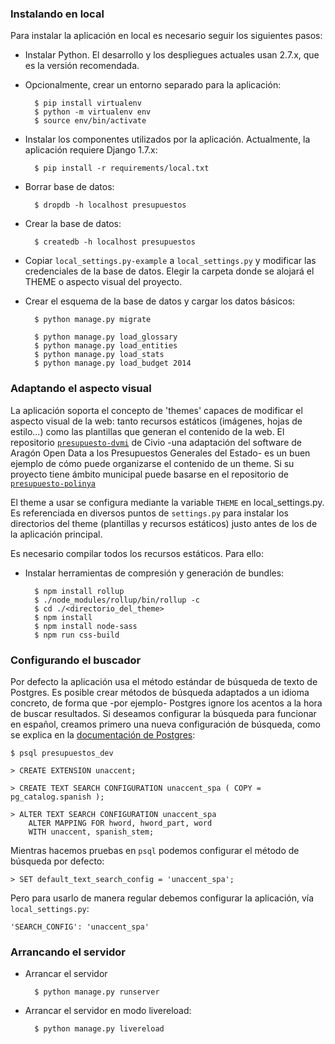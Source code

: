 ### Instalando en local

Para instalar la aplicación en local es necesario seguir los siguientes pasos:

* Instalar Python. El desarrollo y los despliegues actuales usan 2.7.x, que es la versión recomendada.

* Opcionalmente, crear un entorno separado para la aplicación:

        $ pip install virtualenv
        $ python -m virtualenv env
        $ source env/bin/activate

* Instalar los componentes utilizados por la aplicación. Actualmente, la aplicación requiere Django 1.7.x:
    
        $ pip install -r requirements/local.txt

* Borrar base de datos:

        $ dropdb -h localhost presupuestos

* Crear la base de datos:

        $ createdb -h localhost presupuestos

* Copiar `local_settings.py-example` a `local_settings.py` y modificar las credenciales de la base de datos. Elegir la carpeta donde se alojará el THEME o aspecto visual del proyecto.

* Crear el esquema de la base de datos y cargar los datos básicos:

        $ python manage.py migrate

        $ python manage.py load_glossary
        $ python manage.py load_entities
        $ python manage.py load_stats
        $ python manage.py load_budget 2014

### Adaptando el aspecto visual

La aplicación soporta el concepto de 'themes' capaces de modificar el aspecto visual de la web: tanto recursos estáticos (imágenes, hojas de estilo...) como las plantillas que generan el contenido de la web. El repositorio [`presupuesto-dvmi`](https://github.com/civio/presupuesto-dvmi) de Civio -una adaptación del software de Aragón Open Data a los Presupuestos Generales del Estado- es un buen ejemplo de cómo puede organizarse el contenido de un theme. Si su proyecto tiene ámbito municipal puede basarse en el repositorio de [`presupuesto-polinya`](https://github.com/civio/presupuesto-polinya)

El theme a usar se configura mediante la variable `THEME` en local_settings.py. Es referenciada en diversos puntos de `settings.py` para instalar los directorios del theme (plantillas y recursos estáticos) justo antes de los de la aplicación principal.

Es necesario compilar todos los recursos estáticos. Para ello:

* Instalar herramientas de compresión y generación de bundles:

		$ npm install rollup
		$ ./node_modules/rollup/bin/rollup -c
		$ cd ./<directorio_del_theme>
		$ npm install
		$ npm install node-sass
		$ npm run css-build

### Configurando el buscador

Por defecto la aplicación usa el método estándar de búsqueda de texto de Postgres. Es posible crear métodos de búsqueda adaptados a un idioma concreto, de forma que -por ejemplo- Postgres ignore los acentos a la hora de buscar resultados. Si deseamos configurar la búsqueda para funcionar en español, creamos primero una nueva configuración de búsqueda, como se explica en la [documentación de Postgres](http://www.postgresql.org/docs/9.1/static/textsearch-configuration.html):

    $ psql presupuestos_dev

    > CREATE EXTENSION unaccent;

    > CREATE TEXT SEARCH CONFIGURATION unaccent_spa ( COPY = pg_catalog.spanish );

    > ALTER TEXT SEARCH CONFIGURATION unaccent_spa
        ALTER MAPPING FOR hword, hword_part, word
        WITH unaccent, spanish_stem;

Mientras hacemos pruebas en `psql` podemos configurar el método de búsqueda por defecto:

    > SET default_text_search_config = 'unaccent_spa';

Pero para usarlo de manera regular debemos configurar la aplicación, vía `local_settings.py`:

    'SEARCH_CONFIG': 'unaccent_spa'

### Arrancando el servidor

* Arrancar el servidor

        $ python manage.py runserver

* Arrancar el servidor en modo livereload:

        $ python manage.py livereload
